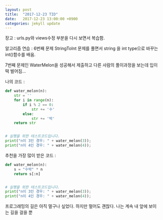 ```yaml
---
layout: post
title:  "2017-12-23 TID"
date:   2017-12-23 13:00:00 +0900
categories: jekyll update
---
```

장고 : urls.py와 views수정 부분을 다시 보면서 복습함.

알고리즘 연습 : 6번째 문제 StringToInt 문제를 풀면서 string 을 int type으로 바꾸는 int()함수를 배움.

7번째 문제인 WaterMelon을 성공해서 제출하고 다른 사람의 풀이과정을 보는데 입이 떡 벌어짐...

나의 코드 :
```python
def water_melon(n):
	str = ''
	for i in range(n):
		if i % 2 == 0:
			str += '수'
		else:
			str += '박'
	return str


# 실행을 위한 테스트코드입니다.
print("n이 3인 경우: " + water_melon(3));
print("n이 4인 경우: " + water_melon(4));
```

추천을 가장 많이 받은 코드 :

```python
def water_melon(n):
    s = "수박" * n
    return s[:n]


# 실행을 위한 테스트코드입니다.
print("n이 3인 경우: " + water_melon(3));
print("n이 4인 경우: " + water_melon(4));
```

프로그래밍의 길은 아직 멀구나 싶었다.
하지만 멀어도 괜찮다. 나는 계속 내 앞에 보이는 길을 걸을 뿐

